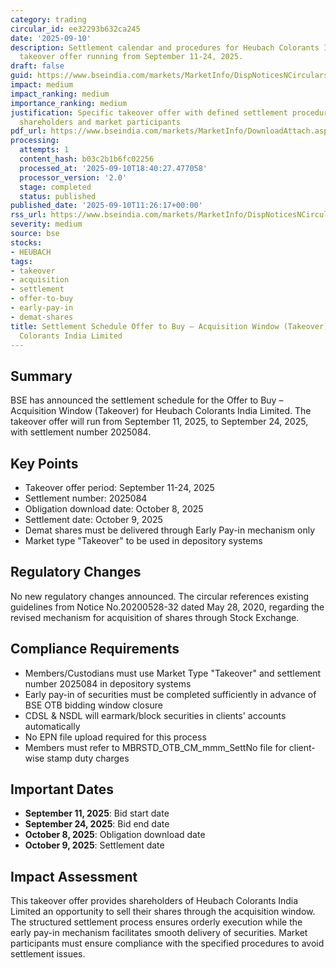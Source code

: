 ```yaml
---
category: trading
circular_id: ee32293b632ca245
date: '2025-09-10'
description: Settlement calendar and procedures for Heubach Colorants India Limited
  takeover offer running from September 11-24, 2025.
draft: false
guid: https://www.bseindia.com/markets/MarketInfo/DispNoticesNCirculars.aspx?Noticeid={CBE446CB-B4EC-4689-B89F-5AF5CF3F6042}&noticeno=20250910-22&dt=09/10/2025&icount=22&totcount=59&flag=0
impact: medium
impact_ranking: medium
importance_ranking: medium
justification: Specific takeover offer with defined settlement procedures affecting
  shareholders and market participants
pdf_url: https://www.bseindia.com/markets/MarketInfo/DownloadAttach.aspx?id=20250910-22&attachedId=
processing:
  attempts: 1
  content_hash: b03c2b1b6fc02256
  processed_at: '2025-09-10T18:40:27.477058'
  processor_version: '2.0'
  stage: completed
  status: published
published_date: '2025-09-10T11:26:17+00:00'
rss_url: https://www.bseindia.com/markets/MarketInfo/DispNoticesNCirculars.aspx?Noticeid={CBE446CB-B4EC-4689-B89F-5AF5CF3F6042}&noticeno=20250910-22&dt=09/10/2025&icount=22&totcount=59&flag=0
severity: medium
source: bse
stocks:
- HEUBACH
tags:
- takeover
- acquisition
- settlement
- offer-to-buy
- early-pay-in
- demat-shares
title: Settlement Schedule Offer to Buy – Acquisition Window (Takeover) for Heubach
  Colorants India Limited
---
```


## Summary

BSE has announced the settlement schedule for the Offer to Buy – Acquisition Window (Takeover) for Heubach Colorants India Limited. The takeover offer will run from September 11, 2025, to September 24, 2025, with settlement number 2025084.

## Key Points

- Takeover offer period: September 11-24, 2025
- Settlement number: 2025084
- Obligation download date: October 8, 2025
- Settlement date: October 9, 2025
- Demat shares must be delivered through Early Pay-in mechanism only
- Market type "Takeover" to be used in depository systems

## Regulatory Changes

No new regulatory changes announced. The circular references existing guidelines from Notice No.20200528-32 dated May 28, 2020, regarding the revised mechanism for acquisition of shares through Stock Exchange.

## Compliance Requirements

- Members/Custodians must use Market Type "Takeover" and settlement number 2025084 in depository systems
- Early pay-in of securities must be completed sufficiently in advance of BSE OTB bidding window closure
- CDSL & NSDL will earmark/block securities in clients' accounts automatically
- No EPN file upload required for this process
- Members must refer to MBRSTD_OTB_CM_mmm_SettNo file for client-wise stamp duty charges

## Important Dates

- **September 11, 2025**: Bid start date
- **September 24, 2025**: Bid end date
- **October 8, 2025**: Obligation download date
- **October 9, 2025**: Settlement date

## Impact Assessment

This takeover offer provides shareholders of Heubach Colorants India Limited an opportunity to sell their shares through the acquisition window. The structured settlement process ensures orderly execution while the early pay-in mechanism facilitates smooth delivery of securities. Market participants must ensure compliance with the specified procedures to avoid settlement issues.